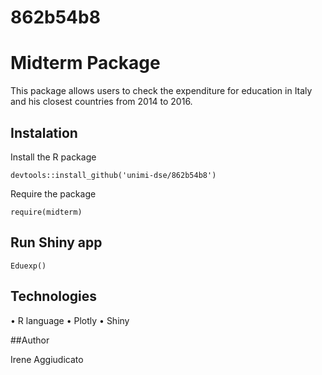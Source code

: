 # 862b54b8
# Midterm Package
This package allows users to check the expenditure for education in Italy and his closest countries from 2014 to 2016. 

## Instalation
Install the R package 

```devtools::install_github('unimi-dse/862b54b8')```

Require the package

```require(midterm)```

## Run Shiny app

```Eduexp()```

## Technologies

• R language
• Plotly
• Shiny

##Author

Irene Aggiudicato
